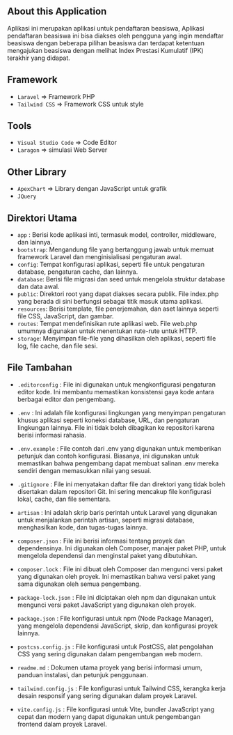 ## About this Application

Aplikasi ini merupakan aplikasi untuk pendaftaran beasiswa, Aplikasi pendaftaran beasiswa ini bisa diakses oleh pengguna yang ingin mendaftar beasiswa dengan beberapa pilihan beasiswa dan terdapat ketentuan mengajukan beasiswa dengan melihat Index Prestasi Kumulatif (IPK) terakhir yang didapat.

## Framework 

-   `Laravel` => Framework PHP
-   `Tailwind CSS` => Framework CSS untuk style

## Tools

-   `Visual Studio Code` => Code Editor
-   `Laragon` => simulasi Web Server

## Other Library

-   `ApexChart` => Library dengan JavaScript untuk grafik
-   `JQuery`

## Direktori Utama

-   `app` : Berisi kode aplikasi inti, termasuk model, controller, middleware, dan lainnya.
-   `bootstrap`: Mengandung file yang bertanggung jawab untuk memuat framework Laravel dan menginisialisasi pengaturan awal.
-   `config`: Tempat konfigurasi aplikasi, seperti file untuk pengaturan database, pengaturan cache, dan lainnya.
-   `database`: Berisi file migrasi dan seed untuk mengelola struktur database dan data awal.
-   `public`: Direktori root yang dapat diakses secara publik. File index.php yang berada di sini berfungsi sebagai titik masuk utama aplikasi.
-   `resources`: Berisi template, file penerjemahan, dan aset lainnya seperti file CSS, JavaScript, dan gambar.
-   `routes`: Tempat mendefinisikan rute aplikasi web. File web.php umumnya digunakan untuk menentukan rute-rute untuk HTTP.
-   `storage`: Menyimpan file-file yang dihasilkan oleh aplikasi, seperti file log, file cache, dan file sesi.

## File Tambahan

-   `.editorconfig` : File ini digunakan untuk mengkonfigurasi pengaturan editor kode. Ini membantu memastikan konsistensi gaya kode antara berbagai editor dan pengembang.

-   `.env` : Ini adalah file konfigurasi lingkungan yang menyimpan pengaturan khusus aplikasi seperti koneksi database, URL, dan pengaturan lingkungan lainnya. File ini tidak boleh dibagikan ke repositori karena berisi informasi rahasia.

-   `.env.example` : File contoh dari .env yang digunakan untuk memberikan petunjuk dan contoh konfigurasi. Biasanya, ini digunakan untuk memastikan bahwa pengembang dapat membuat salinan .env mereka sendiri dengan memasukkan nilai yang sesuai.

-   `.gitignore` : File ini menyatakan daftar file dan direktori yang tidak boleh disertakan dalam repositori Git. Ini sering mencakup file konfigurasi lokal, cache, dan file sementara.

-   `artisan` : Ini adalah skrip baris perintah untuk Laravel yang digunakan untuk menjalankan perintah artisan, seperti migrasi database, menghasilkan kode, dan tugas-tugas lainnya.

-   `composer.json` : File ini berisi informasi tentang proyek dan dependensinya. Ini digunakan oleh Composer, manajer paket PHP, untuk mengelola dependensi dan menginstal paket yang dibutuhkan.

-   `composer.lock` : File ini dibuat oleh Composer dan mengunci versi paket yang digunakan oleh proyek. Ini memastikan bahwa versi paket yang sama digunakan oleh semua pengembang.

-   `package-lock.json` : File ini diciptakan oleh npm dan digunakan untuk mengunci versi paket JavaScript yang digunakan oleh proyek.

-   `package.json` : File konfigurasi untuk npm (Node Package Manager), yang mengelola dependensi JavaScript, skrip, dan konfigurasi proyek lainnya.

-   `postcss.config.js` : File konfigurasi untuk PostCSS, alat pengolahan CSS yang sering digunakan dalam pengembangan web modern.

-   `readme.md` : Dokumen utama proyek yang berisi informasi umum, panduan instalasi, dan petunjuk penggunaan.

-   `tailwind.config.js` : File konfigurasi untuk Tailwind CSS, kerangka kerja desain responsif yang sering digunakan dalam proyek Laravel.

-   `vite.config.js` : File konfigurasi untuk Vite, bundler JavaScript yang cepat dan modern yang dapat digunakan untuk pengembangan frontend dalam proyek Laravel.